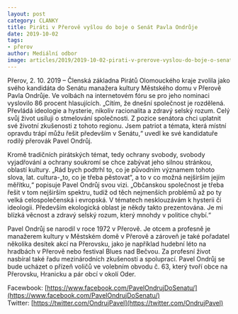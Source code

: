 ```yaml
---
layout: post
category: CLANKY
title: Piráti v Přerově vyšlou do boje o Senát Pavla Ondrůje
date: 2019-10-02
tags: 
- přerov
author: Mediální odbor
image: articles/2019/2019-10-02-pirati-v-prerove-vyslou-do-boje-o-senat-pavla-ondruje.jpg  #751x422 pixelu
---
```

Přerov, 2. 10. 2019 – Členská základna Pirátů Olomouckého kraje zvolila jako svého kandidáta do Senátu manažera kultury Městského domu v Přerově Pavla Ondrůje. Ve volbách na internetovém fóru se pro jeho nominaci vyslovilo 86 procent hlasujících. „Cítím, že dnešní společnost je rozdělená. Převládá ideologie a hysterie, nikoliv racionalita a zdravý selský rozum. Celý svůj život usiluji o stmelování společnosti. Z pozice senátora chci uplatnit své životní zkušenosti z tohoto regionu. Jsem patriot a témata, která místní opravdu trápí můžu řešit především v Senátu,“ uvedl ke své kandidatuře rodilý přerovák Pavel Ondrůj.

Kromě tradičních pirátských témat, tedy ochrany svobody, svobody vyjadřování a ochrany soukromí se chce zabývat jeho silnou stránkou, oblastí kultury. „Rád bych podtrhl to, co je původním významem tohoto slova, lat. cultura-„to, co je třeba pěstovat“, a to v co možná nejširším jejím měřítku,“ popisuje Pavel Ondrůj svou vizi. „Občanskou společnost je třeba řešit v tom nejširším spektru, tudíž od těch nejmenších problémů až po ty velká celospolečenská i evropská. V tématech nesklouzávám k hysterii či ideologii. Především ekologická oblast je někdy takto prezentována. Je mi blízká věcnost a zdravý selský rozum, který mnohdy v politice chybí.“

Pavel Ondrůj se narodil v roce 1972 v Přerově. Je otcem a profesně je manažerem kultury v Městském domě v Přerově a zároveň je také pořadatel několika desítek akcí na Přerovsku, jako je například hudební léto na hradbách v Přerově nebo festival Blues nad Bečvou. Za profesní život nasbíral také řadu mezinárodních zkušeností a spoluprací. Pavel Ondrůj se bude ucházet o přízeň voličů ve volebním obvodu č. 63, který tvoří obce na Přerovsku, Hranicku a pár obcí v okolí Oder.

Facewbook: [https://www.facebook.com/PavelOndrujDoSenatu/](https://www.facebook.com/PavelOndrujDoSenatu/)  
Twitter: [https://twitter.com/OndrujPavel](https://twitter.com/OndrujPavel)